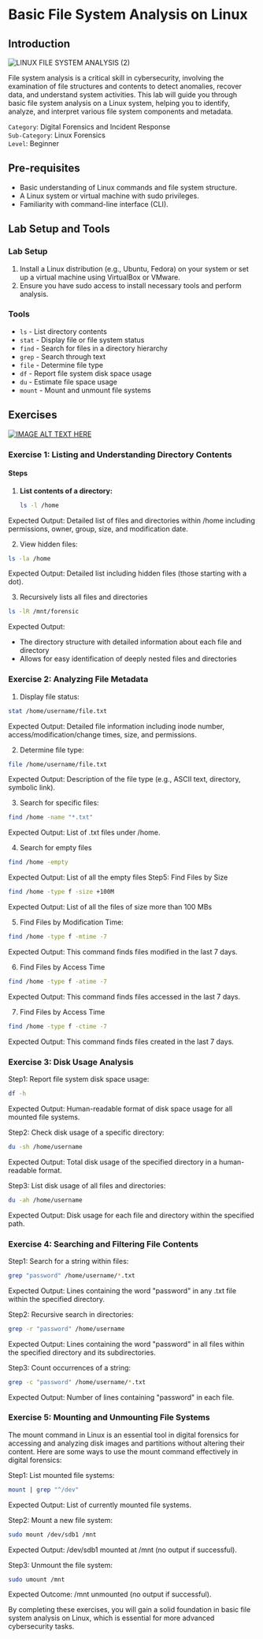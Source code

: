 # Basic File System Analysis on Linux

## Introduction
![LINUX FILE SYSTEM ANALYSIS (2)](https://github.com/user-attachments/assets/cba57d46-96e3-4547-a980-b1b3386f7ecd)

File system analysis is a critical skill in cybersecurity, involving the examination of file structures and contents to detect anomalies, recover data, and understand system activities. This lab will guide you through basic file system analysis on a Linux system, helping you to identify, analyze, and interpret various file system components and metadata.   

`Category`: Digital Forensics and Incident Response   
`Sub-Category`: Linux Forensics   
`Level`: Beginner   

## Pre-requisites

- Basic understanding of Linux commands and file system structure.
- A Linux system or virtual machine with sudo privileges.
- Familiarity with command-line interface (CLI).

## Lab Setup and Tools

### Lab Setup

1. Install a Linux distribution (e.g., Ubuntu, Fedora) on your system or set up a virtual machine using VirtualBox or VMware.
2. Ensure you have sudo access to install necessary tools and perform analysis.

### Tools

- `ls` - List directory contents
- `stat` - Display file or file system status
- `find` - Search for files in a directory hierarchy
- `grep` - Search through text
- `file` - Determine file type
- `df` - Report file system disk space usage
- `du` - Estimate file space usage
- `mount` - Mount and unmount file systems

## Exercises

[![IMAGE ALT TEXT HERE](https://img.youtube.com/vi/6Z8gRMZCg5c)](https://www.youtube.com/watch?v=6Z8gRMZCg5c)

### Exercise 1: Listing and Understanding Directory Contents

#### Steps

1. **List contents of a directory:**
   ```bash
   ls -l /home
Expected Output: Detailed list of files and directories within /home including permissions, owner, group, size, and modification date.

2. View hidden files:

```bash
ls -la /home
```

Expected Output: Detailed list including hidden files (those starting with a dot).

3.  Recursively lists all files and directories

```bash
ls -lR /mnt/forensic
```
Expected Output:

- The directory structure with detailed information about each file and directory
- Allows for easy identification of deeply nested files and directories

### Exercise 2: Analyzing File Metadata

1. Display file status:

```bash
stat /home/username/file.txt
```
Expected Output: Detailed file information including inode number, access/modification/change times, size, and permissions.

2. Determine file type:

```bash
file /home/username/file.txt
```
Expected Output: Description of the file type (e.g., ASCII text, directory, symbolic link).

3. Search for specific files:

```bash
find /home -name "*.txt"
```
Expected Output: List of .txt files under /home.

4. Search for empty files

```bash
find /home -empty
```
Expected Output: List of all the empty files
Step5: Find Files by Size

```sh
find /home -type f -size +100M
```
Expected Output: List of all the files of size more than 100 MBs

5. Find Files by Modification Time:

```sh
find /home -type f -mtime -7
```
Expected Output: This command finds files modified in the last 7 days.

6. Find Files by Access Time

```sh
find /home -type f -atime -7

```
Expected Output: This command finds files accessed in the last 7 days.

7. Find Files by Access Time

```sh
find /home -type f -ctime -7

```
Expected Output: This command finds files created in the last 7 days.




### Exercise 3: Disk Usage Analysis

Step1: Report file system disk space usage:

```bash
df -h
```
Expected Output: Human-readable format of disk space usage for all mounted file systems.

Step2: Check disk usage of a specific directory:

```bash
du -sh /home/username
```
Expected Output: Total disk usage of the specified directory in a human-readable format.

Step3: List disk usage of all files and directories:

```bash
du -ah /home/username
```
Expected Output: Disk usage for each file and directory within the specified path.

### Exercise 4: Searching and Filtering File Contents

Step1: Search for a string within files:

```bash
grep "password" /home/username/*.txt
```
Expected Output: Lines containing the word "password" in any .txt file within the specified directory.

Step2: Recursive search in directories:

```bash
grep -r "password" /home/username
```
Expected Output: Lines containing the word "password" in all files within the specified directory and its subdirectories.

Step3: Count occurrences of a string:

```bash
grep -c "password" /home/username/*.txt
```
Expected Output: Number of lines containing "password" in each file.

### Exercise 5: Mounting and Unmounting File Systems
The mount command in Linux is an essential tool in digital forensics for accessing and analyzing disk images and partitions without altering their content. Here are some ways to use the mount command effectively in digital forensics:

Step1: List mounted file systems:

```bash
mount | grep "^/dev"
```
Expected Output: List of currently mounted file systems.

Step2: Mount a new file system:

```bash
sudo mount /dev/sdb1 /mnt
```
Expected Output: /dev/sdb1 mounted at /mnt (no output if successful).

Step3: Unmount the file system:

```bash
sudo umount /mnt
```
Expected Outcome: /mnt unmounted (no output if successful).

By completing these exercises, you will gain a solid foundation in basic file system analysis on Linux, which is essential for more advanced cybersecurity tasks.
